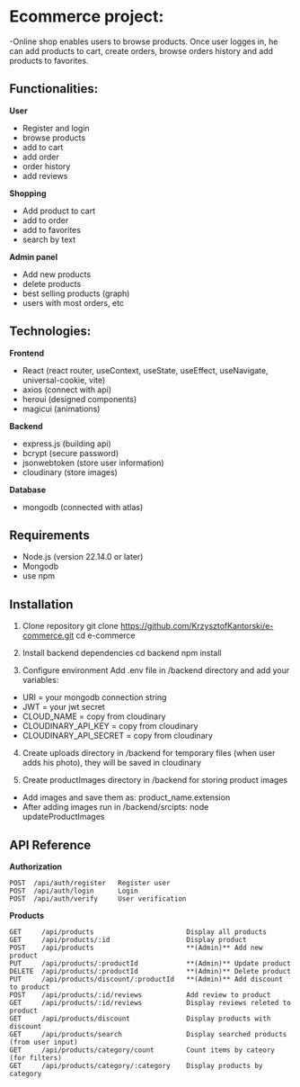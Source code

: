 # Ecommerce project:

-Online shop enables users to browse products. 
Once user logges in, he can add products to cart, create orders, browse orders history 
and add products to favorites. 


## Functionalities:

**User** 
  - Register and login 
  - browse products
  - add to cart 
  - add order 
  - order history 
  - add reviews

**Shopping** 
  - Add product to cart 
  - add to order 
  - add to favorites 
  - search by text

**Admin panel** 
  - Add new products 
  - delete products 
  - best selling products (graph) 
  - users with most orders, etc


## Technologies:

**Frontend** 
  - React (react router, useContext, useState, useEffect, useNavigate, universal-cookie, vite) 
  - axios (connect with api)
  - heroui (designed components)
  - magicui (animations)

**Backend**
  - express.js (building api) 
  - bcrypt (secure password)
  - jsonwebtoken (store user information)
  - cloudinary (store images)

**Database**
  - mongodb (connected with atlas)


## Requirements
  - Node.js (version 22.14.0 or later)
  - Mongodb
  - use npm


## Installation

  1. Clone repository
  git clone https://github.com/KrzysztofKantorski/e-commerce.git
  cd e-commerce

  2. Install backend dependencies
  cd backend
  npm install
  
  3. Configure environment
  Add .env file in /backend directory and add your variables:
  - URI = your mongodb connection string
  - JWT = your jwt secret
  - CLOUD_NAME = copy from cloudinary
  - CLOUDINARY_API_KEY = copy from cloudinary
  - CLOUDINARY_API_SECRET = copy from cloudinary

  4. Create uploads directory in /backend for temporary files (when user adds his photo), 
  they will be saved in cloudinary

  5. Create productImages directory in /backend for storing product images 
  - Add images and save them as: product_name.extension
  - After adding images run in /backend/srcipts: 
  node updateProductImages

## API Reference

  **Authorization**
   
    POST  /api/auth/register   Register user 
    POST  /api/auth/login      Login 
    POST  /api/auth/verify     User verification 

  **Products**
   
    GET     /api/products                       Display all products 
    GET     /api/products/:id                   Display product 
    POST    /api/products                       **(Admin)** Add new product 
    PUT     /api/products/:productId            **(Admin)** Update product 
    DELETE  /api/products/:productId            **(Admin)** Delete product 
    PUT     /api/products/discount/:productId   **(Admin)** Add discount to product 
    POST    /api/products/:id/reviews           Add review to product 
    GET     /api/products/:id/reviews           Display reviews releted to product 
    GET     /api/products/discount              Display products with discount 
    GET     /api/products/search                Display searched products (from user input) 
    GET     /api/products/category/count        Count items by cateory (for filters) 
    GET     /api/products/category/:category    Display products by category 






    
